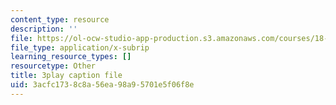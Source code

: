 ```yaml
---
content_type: resource
description: ''
file: https://ol-ocw-studio-app-production.s3.amazonaws.com/courses/18-01sc-single-variable-calculus-fall-2010/3acfc1738c8a56ea98a95701e5f06f8e_PNTnmH6jsRI.vtt
file_type: application/x-subrip
learning_resource_types: []
resourcetype: Other
title: 3play caption file
uid: 3acfc173-8c8a-56ea-98a9-5701e5f06f8e
---
```

